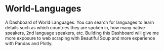 # World-Languages
A Dashboard of World Languages. You can search for languages to learn details such as which countries they are spoken in, how many native speakers, 2nd language speakers, etc. Building this Dashboard will give me more exposure to web scraping with Beautiful Soup and more experience with Pandas and Plotly.
